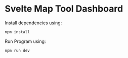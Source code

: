 
# Svelte Map Tool Dashboard

Install dependencies using:
```
npm install
```

Run Program using:
```
npm run dev
```